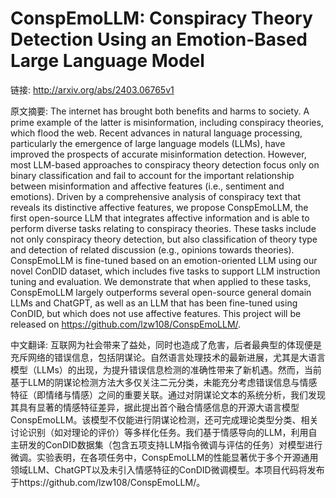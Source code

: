 # ConspEmoLLM: Conspiracy Theory Detection Using an Emotion-Based Large Language Model

链接: http://arxiv.org/abs/2403.06765v1

原文摘要:
The internet has brought both benefits and harms to society. A prime example
of the latter is misinformation, including conspiracy theories, which flood the
web. Recent advances in natural language processing, particularly the emergence
of large language models (LLMs), have improved the prospects of accurate
misinformation detection. However, most LLM-based approaches to conspiracy
theory detection focus only on binary classification and fail to account for
the important relationship between misinformation and affective features (i.e.,
sentiment and emotions). Driven by a comprehensive analysis of conspiracy text
that reveals its distinctive affective features, we propose ConspEmoLLM, the
first open-source LLM that integrates affective information and is able to
perform diverse tasks relating to conspiracy theories. These tasks include not
only conspiracy theory detection, but also classification of theory type and
detection of related discussion (e.g., opinions towards theories). ConspEmoLLM
is fine-tuned based on an emotion-oriented LLM using our novel ConDID dataset,
which includes five tasks to support LLM instruction tuning and evaluation. We
demonstrate that when applied to these tasks, ConspEmoLLM largely outperforms
several open-source general domain LLMs and ChatGPT, as well as an LLM that has
been fine-tuned using ConDID, but which does not use affective features. This
project will be released on https://github.com/lzw108/ConspEmoLLM/.

中文翻译:
互联网为社会带来了益处，同时也造成了危害，后者最典型的体现便是充斥网络的错误信息，包括阴谋论。自然语言处理技术的最新进展，尤其是大语言模型（LLMs）的出现，为提升错误信息检测的准确性带来了新机遇。然而，当前基于LLM的阴谋论检测方法大多仅关注二元分类，未能充分考虑错误信息与情感特征（即情绪与情感）之间的重要关联。通过对阴谋论文本的系统分析，我们发现其具有显著的情感特征差异，据此提出首个融合情感信息的开源大语言模型ConspEmoLLM。该模型不仅能进行阴谋论检测，还可完成理论类型分类、相关讨论识别（如对理论的评价）等多样化任务。我们基于情感导向的LLM，利用自主研发的ConDID数据集（包含五项支持LLM指令微调与评估的任务）对模型进行微调。实验表明，在各项任务中，ConspEmoLLM的性能显著优于多个开源通用领域LLM、ChatGPT以及未引入情感特征的ConDID微调模型。本项目代码将发布于https://github.com/lzw108/ConspEmoLLM/。
